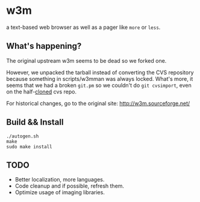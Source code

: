w3m
===

a text-based web browser as well as a pager like `more` or `less`.

What's happening?
---
The original upstream w3m seems to be dead so we forked one.

However, we unpacked the tarball instead of converting the CVS repository because something in scripts/w3mman was always locked.
What's more, it seems that we had a broken `git.pm` so we couldn't do `git cvsimport`, even on the
half-[cloned](https://github.com/akavel/cvsclone) cvs repo.

For historical changes, go to the original site: http://w3m.sourceforge.net/

Build && Install
----------------

```
./autogen.sh 
make
sudo make install
```

TODO
---

- Better localization, more languages. 
- Code cleanup and if possible, refresh them.
- Optimize usage of imaging libraries.
